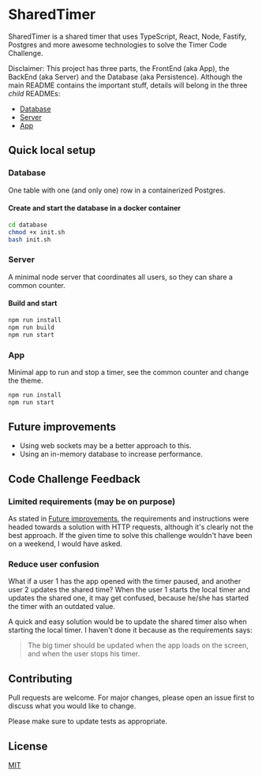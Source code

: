 # SharedTimer

SharedTimer is a shared timer that uses TypeScript, React, Node, Fastify, Postgres and more awesome technologies to solve the Timer Code Challenge.

Disclaimer: This project has three parts, the FrontEnd (aka App), the BackEnd (aka Server) and the Database (aka Persistence). Although the main README contains the important stuff, details will belong in the three _child_ READMEs:

- [Database ](/database/README.md)
- [Server](/server/README.md)
- [App](/app/README.md)

## Quick local setup

### Database

One table with one (and only one) row in a containerized Postgres.

#### Create and start the database in a docker container

```bash
cd database
chmod +x init.sh
bash init.sh
```

### Server

A minimal node server that coordinates all users, so they can share a common counter.

#### Build and start

```bash
npm run install
npm run build
npm run start
```

### App

Minimal app to run and stop a timer, see the common counter and change the theme.

```bash
npm run install
npm run start
```

## Future improvements

- Using web sockets may be a better approach to this.
- Using an in-memory database to increase performance.

## Code Challenge Feedback

### Limited requirements (may be on purpose)

As stated in [Future improvements](#future-improvements), the requirements and instructions were headed towards a solution with HTTP requests, although it's clearly not the best approach. If the given time to solve this challenge wouldn't have been on a weekend, I would have asked.

### Reduce user confusion

What if a user 1 has the app opened with the timer paused, and another user 2 updates the shared time? When the user 1 starts the local timer and updates the shared one, it may get confused, because he/she has started the timer with an outdated value.

A quick and easy solution would be to update the shared timer also when starting the local timer. I haven't done it because as the requirements says:

> The big timer should be updated when the app loads on the screen, and when the user stops his timer.

## Contributing

Pull requests are welcome. For major changes, please open an issue first to discuss what you would like to change.

Please make sure to update tests as appropriate.

## License

[MIT](https://choosealicense.com/licenses/mit/)
